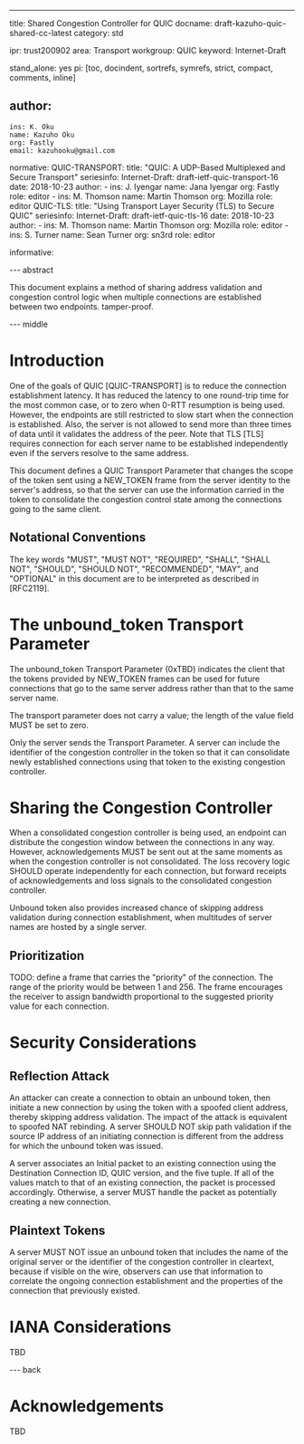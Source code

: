 ---
title: Shared Congestion Controller for QUIC
docname: draft-kazuho-quic-shared-cc-latest
category: std

ipr: trust200902
area: Transport
workgroup: QUIC
keyword: Internet-Draft

stand_alone: yes
pi: [toc, docindent, sortrefs, symrefs, strict, compact, comments, inline]

author:
  -
    ins: K. Oku
    name: Kazuho Oku
    org: Fastly
    email: kazuhooku@gmail.com

normative:
  QUIC-TRANSPORT:
    title: "QUIC: A UDP-Based Multiplexed and Secure Transport"
    seriesinfo:
      Internet-Draft: draft-ietf-quic-transport-16
    date: 2018-10-23
    author:
      -
        ins: J. Iyengar
        name: Jana Iyengar
        org: Fastly
        role: editor
      -
        ins: M. Thomson
        name: Martin Thomson
        org: Mozilla
        role: editor
  QUIC-TLS:
    title: "Using Transport Layer Security (TLS) to Secure QUIC"
    seriesinfo:
      Internet-Draft: draft-ietf-quic-tls-16
    date: 2018-10-23
    author:
      -
        ins: M. Thomson
        name: Martin Thomson
        org: Mozilla
        role: editor
      -
        ins: S. Turner
        name: Sean Turner
        org: sn3rd
        role: editor

informative:

--- abstract

This document explains a method of sharing address validation and congestion
control logic when multiple connections are established between two endpoints.
tamper-proof.

--- middle

# Introduction

One of the goals of QUIC [QUIC-TRANSPORT] is to reduce the connection
establishment latency.  It has reduced the latency to one round-trip time for
the most common case, or to zero when 0-RTT resumption is being used. However,
the endpoints are still restricted to slow start when the connection is
established.  Also, the server is not allowed to send more than three times of
data until it validates the address of the peer.  Note that TLS [TLS] requires
connection for each server name to be established independently even if the
servers resolve to the same address.

This document defines a QUIC Transport Parameter that changes the scope of the
token sent using a NEW_TOKEN frame from the server identity to the server's
address, so that the server can use the information carried in the token to
consolidate the congestion control state among the connections going to the
same client.

## Notational Conventions

The key words "MUST", "MUST NOT", "REQUIRED", "SHALL", "SHALL NOT", "SHOULD",
"SHOULD NOT", "RECOMMENDED", "MAY", and "OPTIONAL" in this document are to be
interpreted as described in [RFC2119].

# The unbound_token Transport Parameter

The unbound_token Transport Parameter (0xTBD) indicates the client that the
tokens provided by NEW_TOKEN frames can be used for future connections that go
to the same server address rather than that to the same server name.

The transport parameter does not carry a value; the length of the value field
MUST be set to zero.

Only the server sends the Transport Parameter.  A server can include the
identifier of the congestion controller in the token so that it can consolidate
newly established connections using that token to the existing congestion
controller.

# Sharing the Congestion Controller

When a consolidated congestion controller is being used, an endpoint can
distribute the congestion window between the connections in any way.  However,
acknowledgements MUST be sent out at the same moments as when the congestion
controller is not consolidated.  The loss recovery logic SHOULD operate
independently for each connection, but forward receipts of acknowledgements and
loss signals to the consolidated congestion controller.

Unbound token also provides increased chance of skipping address validation
during connection establishment, when multitudes of server names are hosted by a
single server.

## Prioritization

TODO: define a frame that carries the "priority" of the connection.  The range
of the priority would be between 1 and 256.  The frame encourages the receiver
to assign bandwidth proportional to the suggested priority value for each
connection.

# Security Considerations

## Reflection Attack

An attacker can create a connection to obtain an unbound token, then initiate a
new connection by using the token with a spoofed client address, thereby
skipping address validation.  The impact of the attack is equivalent to spoofed
NAT rebinding.  A server SHOULD NOT skip path validation if the source IP
address of an initiating connection is different from the address for which the
unbound token was issued.

A server associates an Initial packet to an existing connection using the
Destination Connection ID, QUIC version, and the five tuple.  If all of the
values match to that of an existing connection, the packet is processed
accordingly.  Otherwise, a server MUST handle the packet as potentially
creating a new connection.

## Plaintext Tokens

A server MUST NOT issue an unbound token that includes the name of the original
server or the identifier of the congestion controller in cleartext, because if
visible on the wire, observers can use that information to correlate the ongoing
connection establishment and the properties of the connection that previously
existed.

# IANA Considerations

TBD

--- back

# Acknowledgements

TBD
